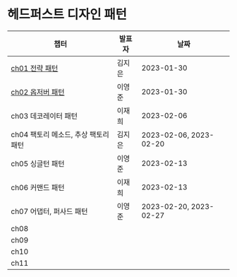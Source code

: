 # 헤드퍼스트 디자인 패턴
| 챕터                                           | 발표자 | 날짜                   |
| ---------------------------------------------- | ------ | ---------------------- |
| [ch01 전략 패턴](Chapter01.전략%20패턴.md)     | 김지은 | 2023-01-30             |
| [ch02 옵저버 패턴](Chapter02.옵저버%20패턴.md) | 이영준 | 2023-01-30             |
| ch03 데코레이터 패턴                           | 이재희 | 2023-02-06             |
| ch04 팩토리 메소드, 추상 팩토리 패턴           | 김지은 | 2023-02-06, 2023-02-20 |
| ch05 싱글턴 패턴                               | 이영준 | 2023-02-13             |
| ch06 커맨드 패턴                               | 이재희 | 2023-02-13             |
| ch07 어댑터, 퍼사드 패턴                       | 이영준 | 2023-02-20, 2023-02-27 |
| ch08                                           |        |                        |
| ch09                                           |        |                        |
| ch10                                           |        |                        |
| ch11                                           |        |                        |
